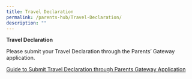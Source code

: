 ```yaml
---
title: Travel Declaration
permalink: /parents-hub/Travel-Declaration/
description: ""
---
```

**Travel Declaration**

Please submit your Travel Declaration through the Parents’ Gateway application.

[Guide to Submit Travel Declaration through Parents Gateway Application](https://go.gov.sg/parentsguideforpgtraveldeclarationupdate)